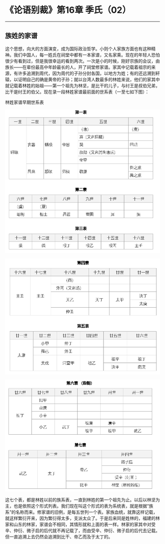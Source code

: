 # 《论语别裁》第16章 季氏（02）

------

## 族姓的家谱

这个思想，向大的方面演变，成为国际政治哲学。小则个人家族方面也有这种精神。我们中国人，每一姓氏在祠堂中都有一本家谱，又名家乘。现在的年轻人恐怕很少有看到过，但是我很幸运的看到两次。一次是小的时候，刚好宗族的会议，由族长——在辈份最高中年龄最长的人，开了祠堂修家谱。家其中记载着祖宗的来源，有许多追溯到周代，因为周代的子孙分封各国，以地方为姓；有的还远溯到轩辕，以证明自己的确是黄帝的子孙；就以台湾人数最多的林姓来说，他们的家其中就记载着林姓的始祖——第一个祖先为林坚，是比干的儿子，与纣王是叔伯兄弟，比干是纣王的伯父。现在录一段林姓家谱最前面的世系表（一至七如下图）：

林姓家谱早期世系表

![image-20250224142827293](02%E3%80%81%E6%97%8F%E5%A7%93%E7%9A%84%E5%AE%B6%E8%B0%B1/image-20250224142827293.png)

![image-20250224142842334](02%E3%80%81%E6%97%8F%E5%A7%93%E7%9A%84%E5%AE%B6%E8%B0%B1/image-20250224142842334.png)

![image-20250224142857358](02%E3%80%81%E6%97%8F%E5%A7%93%E7%9A%84%E5%AE%B6%E8%B0%B1/image-20250224142857358.png)

这七个表，都是林姓以前的族系表，一直到林姓的第一个祖先为止。以后以林坚为主，也是依照这个形式列表。我们现在叫这个形式的表为系统表，就是根据“族系”的名称而来。修家谱的旧例，是每五世列一个表。家族血统，就靠这样记载，就这样繁衍开来，因为繁衍得太多，支派太众了。于是后来同是姓林的，福建的林家和山东的林家，家谱会不相同，其情形就和上面的表一样。林家的家其中对受辛、仲衍、微子启的后代就不再记载了，而由受辛、仲衍、微子启的后代去记载。但一直追溯上去仍然会追溯到比干、帝乙而及于太丁的。

